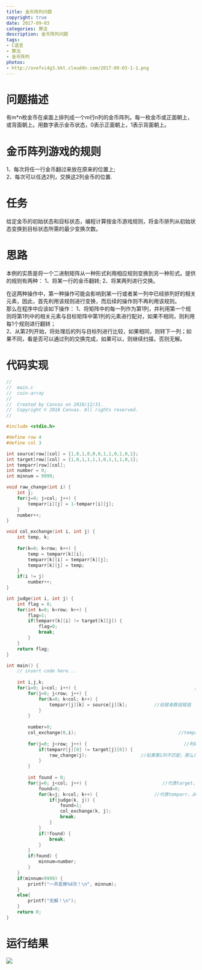 ```yaml
---
title: 金币阵列问题
copyright: true
date: 2017-09-03
categories: 算法
description: 金币阵列问题
tags:
- C语言
- 算法
- 金币阵列
photos:
- http://ovefvi4g3.bkt.clouddn.com/2017-09-03-1-1.png
---
```


# 问题描述
有m*n枚金币在桌面上排列成一个m行n列的金币阵列。每一枚金币或正面朝上，或背面朝上。用数字表示金币状态，0表示正面朝上，1表示背面朝上。


# 金币阵列游戏的规则
1、每次将任一行金币翻过来放在原来的位置上;	
2、每次可以任选2列，交换这2列金币的位置.


# 任务
给定金币的初始状态和目标状态，编程计算按金币游戏规则，将金币排列从初始状态变换到目标状态所需的最少变换次数。


# 思路
本例的实质是将一个二进制矩阵从一种形式利用相应规则变换到另一种形式。提供的规则有两种： 
1、将某一行的金币翻转; 
2、将某两列进行交换。

在这两种操作中，第一种操作可能会影响到某一行或者某一列中已经排列好的相关元素，因此，首先利用该规则进行变换，而后续的操作则不再利用该规则。
​    
那么在程序中应该如下操作：
1、将矩阵中的每一列作为第1列，并利用第一个规则将第1列中的相关元素与目标矩阵中第1列的元素进行配对，如果不相同，则利用每1个规则进行翻转；
​    
2、从第2列开始，将处理后的列与目标列进行比较，如果相同，则转下一列；如果不同，看是否可以通过列的交换完成，如果可以，则继续扫描，否则无解。
​    

# 代码实现
```c
//
//  main.c
//  coin-array
//
//  Created by Canvas on 2018/12/31.
//  Copyright © 2018 Canvas. All rights reserved.
//

#include <stdio.h>

#define row 4
#define col 3

int source[row][col] = {1,0,1,0,0,0,1,1,0,1,0,1};                       //source
int target[row][col] = {1,0,1,1,1,1,0,1,1,1,0,1};                       //target
int temparr[row][col];
int number = 0;                                                         //转换的次数
int minnum = 9999;

void raw_change(int i) {                                                //行翻转
    int j;
    for(j=0; j<col; j++) {
        temparr[i][j] = 1-temparr[i][j];
    }
    number++;
}

void col_exchange(int i, int j) {                                       //列交换
    int temp, k;
    
    for(k=0; k<row; k++) {
        temp = temparr[k][i];
        temparr[k][i] = temparr[k][j];
        temparr[k][j] = temp;
    }
    if(i != j)
        number++;
}

int judge(int i, int j) {                                               //temparr的i列是否和target的j列相同
    int flag = 0;
    for(int k=0; k<row; k++) {
        flag=1;
        if(temparr[k][i] != target[k][j]) {
            flag=0;
            break;
        }
    }
    return flag;
}

int main() {
    // insert code here...
    
    int i,j,k;
    for(i=0; i<col; i++) {                                            //代表source的列
        for(j=0; j<row; j++) {
            for(k=0; k<col; k++) {
                temparr[j][k] = source[j][k];          //给替身数组赋值
            }
        }
        
        number=0;
        col_exchange(0,i);                                      //temparr数组的列先做交换，把其他列放到第一列的位置
        
        for(j=0; j<row; j++) {                                    //判断temparr的0号列和target的0号列是否相同，不同则翻转
            if(temparr[j][0] != target[j][0]) {
                raw_change(j);                    //如果第1列不匹配，那么行全部翻转
            }
        }
        
        int found = 0;
        for(j=0; j<col; j++) {                            //代表target，从第2行开始，到最后一行
            found=0;
            for(k=j; k<col; k++) {                     //代表temparr，从第2行开始，直到最后一行
                if(judge(k, j)) {
                    found=1;
                    col_exchange(k, j);
                    break;
                }
            }
            if(!found) {
                break;
            }
        }
        if(found) {
            minnum=number;
        }
    }
    if(minnum<9999) {
        printf("一共变换%d次！\n", minnum);
    }
    else{
        printf("无解！\n");
    }
    return 0;
}
```
# 运行结果

![](https://ws1.sinaimg.cn/large/006dLY5Ily1fypy8m94mpj32c01feh3f.jpg)


